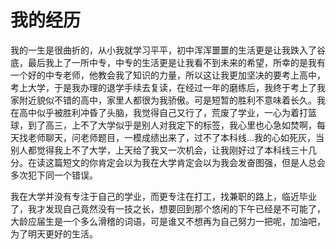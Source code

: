 # 我的经历
我的一生是很曲折的，从小我就学习平平，初中浑浑噩噩的生活更是让我跌入了谷底，最后我上了一所中专，中专的生活更是让我看不到未来的希望，所幸的是我有一个好的中专老师，他教会我了知识的力量，所以这让我更加坚决的要考上高中，考上大学，于是我办理的退学手续去复读，在经过一年的磨练后，我终于考上了我家附近貌似不错的高中，家里人都很为我骄傲。可是短暂的胜利不意味着长久。我在高中似乎被胜利冲昏了头脑，我觉得自己又行了，荒废了学业，一心为着打篮球，到了高三，上不了大学似乎是别人对我定下的标签，我心里也心急如焚啊，每天找老师聊天，问老师题目，一模成绩出来了，过不了本科线...我的心如死灰，当别人都觉得我上不了大学，上天给了我又一次机会，让我刚好过了本科线三十几分。在读这篇短文的你肯定会以为我在大学肯定会以为我会发奋图强，但是人总会多次犯下同一个错误。

我在大学并没有专注于自己的学业，而更专注在打工，找兼职的路上，临近毕业了，我才发现自己竟然没有一技之长，想要回到那个悠闲的下午已经是不可能了，大龄应届生是一个多么滑稽的词语，可是谁又不想再为自己努力一把呢，加油吧，为了明天更好的生活。